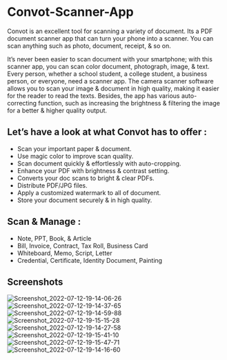 # Convot-Scanner-App

Convot is an excellent tool for scanning a variety of document. Its a PDF document scanner app that can turn your phone into a scanner. You can scan anything such as photo, document, receipt, & so on.

It’s never been easier to scan document with your smartphone; with this scanner app, you can scan color document, photograph, image, & text. Every person, whether a school student, a college student, a business person, or everyone, need a scanner app. The camera scanner software allows you to scan your image & document in high quality, making it easier for the reader to read the texts. Besides, the app has various auto-correcting function, such as increasing the brightness & filtering the image for a better & higher quality output.


## Let’s have a look at what Convot has to offer :
- Scan your important paper & document.
- Use magic color to improve scan quality.
- Scan document quickly & effortlessly with auto-cropping.
- Enhance your PDF with brightness & contrast setting.
- Converts your doc scans to bright & clear PDFs.
- Distribute PDF/JPG files.
- Apply a customized watermark to all of document.
- Store your document securely & in high quality.

## Scan & Manage :
- Note, PPT, Book, & Article
- Bill, Invoice, Contract, Tax Roll, Business Card
- Whiteboard, Memo, Script, Letter
- Credential, Certificate, Identity Document, Painting

## Screenshots
![Screenshot_2022-07-12-19-14-06-26](https://user-images.githubusercontent.com/76894348/178507584-f524138c-85e0-4831-8b6b-b1937ba4ec8d.png)
![Screenshot_2022-07-12-19-14-37-65](https://user-images.githubusercontent.com/76894348/178507597-99e5b29e-c1d9-4f48-b17b-dde306da5b81.png)
![Screenshot_2022-07-12-19-14-59-88](https://user-images.githubusercontent.com/76894348/178507605-7d383660-f5e1-4cfa-acab-f804db0cb866.png)
![Screenshot_2022-07-12-19-15-15-28](https://user-images.githubusercontent.com/76894348/178507607-fe80cf1a-22c2-4743-8839-14ebacb2984f.png)
![Screenshot_2022-07-12-19-14-27-58](https://user-images.githubusercontent.com/76894348/178507609-2abb8eb5-a516-4b47-b84c-e58873a043ba.png)
![Screenshot_2022-07-12-19-15-41-10](https://user-images.githubusercontent.com/76894348/178507611-dd9d709a-f42c-439f-8b6e-a0897c628979.png)
![Screenshot_2022-07-12-19-15-47-71](https://user-images.githubusercontent.com/76894348/178507616-15977252-8914-4f56-b92e-f15477a2b326.png)
![Screenshot_2022-07-12-19-14-16-60](https://user-images.githubusercontent.com/76894348/178507619-54459414-66f7-472f-bb4e-4af910ec1a61.png)
